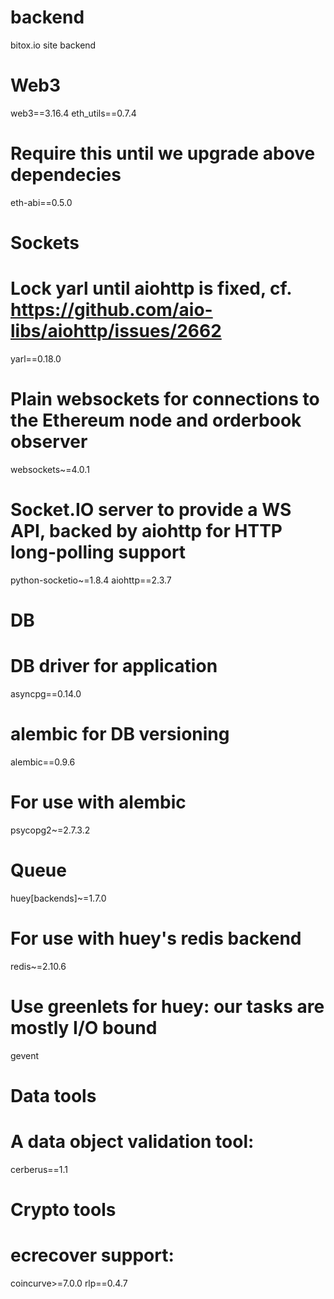 # backend
bitox.io site backend

##
# Web3
web3==3.16.4
eth_utils==0.7.4
# Require this until we upgrade above dependecies
eth-abi==0.5.0

##
# Sockets
# Lock yarl until aiohttp is fixed, cf. https://github.com/aio-libs/aiohttp/issues/2662
yarl==0.18.0
# Plain websockets for connections to the Ethereum node and orderbook observer
websockets~=4.0.1
# Socket.IO server to provide a WS API, backed by aiohttp for HTTP long-polling support
python-socketio~=1.8.4
aiohttp==2.3.7

##
# DB
# DB driver for application
asyncpg==0.14.0
# alembic for DB versioning
alembic==0.9.6
# For use with alembic
psycopg2~=2.7.3.2

##
# Queue
huey[backends]~=1.7.0
# For use with huey's redis backend
redis~=2.10.6
# Use greenlets for huey: our tasks are mostly I/O bound
gevent


##
# Data tools
# A data object validation tool:
cerberus==1.1

##
# Crypto tools
# ecrecover support:
coincurve>=7.0.0
rlp==0.4.7
